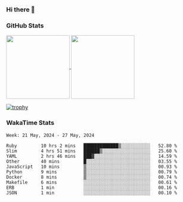 ### Hi there 👋

### GitHub Stats

<a href="https://github.com/anuraghazra/github-readme-stats">
  <img align="center" height="170px" src="https://github-readme-stats.vercel.app/api/top-langs/?username=tksfjt1024&layout=compact&count_private=true&show_icons=true&show_icons=true&theme=graywhite" />
</a>
<a href="https://github.com/anuraghazra/github-readme-stats">
  <img align="center" height="170px" src="https://github-readme-stats.vercel.app/api?username=tksfjt1024&count_private=true&show_icons=true&show_icons=true&theme=graywhite" />
</a>

[![trophy](https://github-profile-trophy.vercel.app/?username=tksfjt1024)](https://github.com/ryo-ma/github-profile-trophy)

### WakaTime Stats

<!--START_SECTION:waka-->
```text
Week: 21 May, 2024 - 27 May, 2024

Ruby         10 hrs 2 mins   █████████████▒░░░░░░░░░░░   52.80 % 
Slim         4 hrs 51 mins   ██████▒░░░░░░░░░░░░░░░░░░   25.60 % 
YAML         2 hrs 46 mins   ███▓░░░░░░░░░░░░░░░░░░░░░   14.59 % 
Other        40 mins         █░░░░░░░░░░░░░░░░░░░░░░░░   03.55 % 
JavaScript   10 mins         ▒░░░░░░░░░░░░░░░░░░░░░░░░   00.93 % 
Python       9 mins          ▒░░░░░░░░░░░░░░░░░░░░░░░░   00.79 % 
Docker       8 mins          ▒░░░░░░░░░░░░░░░░░░░░░░░░   00.74 % 
Makefile     6 mins          ░░░░░░░░░░░░░░░░░░░░░░░░░   00.61 % 
ERB          1 min           ░░░░░░░░░░░░░░░░░░░░░░░░░   00.16 % 
JSON         1 min           ░░░░░░░░░░░░░░░░░░░░░░░░░   00.10 % 
```
<!--END_SECTION:waka-->
